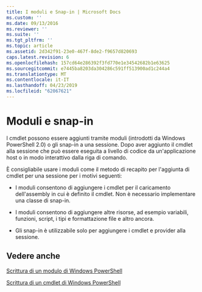 ```yaml
---
title: I moduli e Snap-in | Microsoft Docs
ms.custom: ''
ms.date: 09/13/2016
ms.reviewer: ''
ms.suite: ''
ms.tgt_pltfrm: ''
ms.topic: article
ms.assetid: 2d342f91-23e0-467f-8de2-f9657d820693
caps.latest.revision: 6
ms.openlocfilehash: 157cd64e286392f3fd770e1e34542682b1e63625
ms.sourcegitcommit: e7445ba8203da304286c591ff513900ad1c244a4
ms.translationtype: MT
ms.contentlocale: it-IT
ms.lasthandoff: 04/23/2019
ms.locfileid: "62067621"
---
```

# <a name="modules-and-snap-ins"></a>Moduli e snap-in

I cmdlet possono essere aggiunti tramite moduli (introdotti da Windows PowerShell 2.0) o gli snap-in a una sessione. Dopo aver aggiunto il cmdlet alla sessione che può essere eseguita a livello di codice da un'applicazione host o in modo interattivo dalla riga di comando.

È consigliabile usare i moduli come il metodo di recapito per l'aggiunta di cmdlet per una sessione per i motivi seguenti:

- I moduli consentono di aggiungere i cmdlet per il caricamento dell'assembly in cui è definito il cmdlet. Non è necessario implementare una classe di snap-in.

- I moduli consentono di aggiungere altre risorse, ad esempio variabili, funzioni, script, i tipi e formattazione file e altro ancora.

- Gli snap-in è utilizzabile solo per aggiungere i cmdlet e provider alla sessione.

## <a name="see-also"></a>Vedere anche

[Scrittura di un modulo di Windows PowerShell](../module/writing-a-windows-powershell-module.md)

[Scrittura di un cmdlet di Windows PowerShell](./writing-a-windows-powershell-cmdlet.md)

